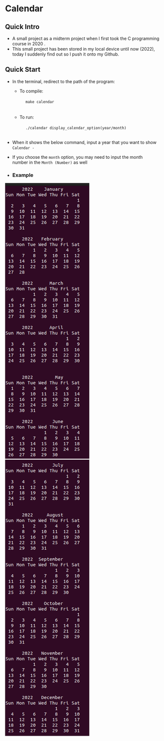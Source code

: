 # Calendar 
## Quick Intro
- A small project as a midterm project when I first took the C programming course in 2020 .
- This small project has been stored in my local device until now (2022), today I suddenly find out so I push it onto my Github.

## Quick Start
- In the terminal, redirect to the path of the program:
    - To compile:<br>
    <code>
        make calendar
    </code><br><br>
    
    - To run:<br>
    <code>
        ./calendar display_calendar_option(year/month)
    </code><br>
- When it shows the below command, input a year that you want to show <br>
    <code>Calendar - </code><br>
- If you choose the <code>month</code> option, you may need to input the month number in the <code>Month (Number)</code> as well


- ### Example
![](/calendar_example_image/JanToJun.png)
<br>
![](/calendar_example_image/JulToDec.png)
